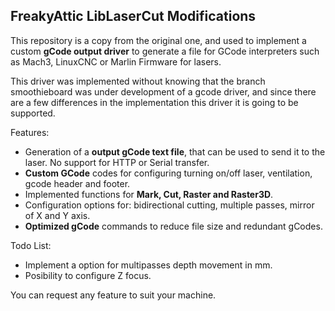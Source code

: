 FreakyAttic LibLaserCut Modifications
-------------------------------------

This repository is a copy from the original one, and used to implement 
a custom **gCode output driver** to generate a file for GCode interpreters 
such as Mach3, LinuxCNC or Marlin Firmware for lasers.

This driver was implemented without knowing that the branch smoothieboard
was under development of a gcode driver, and since there are a few differences
in the implementation this driver it is going to be supported.

Features:
- Generation of a **output gCode text file**, that can be used to send it to the laser. No support for HTTP or Serial transfer.
- **Custom GCode** codes for configuring turning on/off laser, ventilation, gcode header and footer.
- Implemented functions for **Mark, Cut, Raster and Raster3D**.
- Configuration options for: bidirectional cutting, multiple passes, mirror of X and Y axis.
- **Optimized gCode** commands to reduce file size and redundant gCodes.

Todo List:
- Implement a option for multipasses depth movement in mm.
- Posibility to configure Z focus.

You can request any feature to suit your machine.
